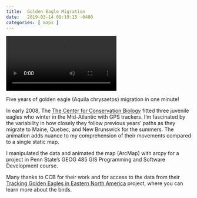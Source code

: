 ```yaml
---
title:  Golden Eagle Migration
date:   2019-03-14 09:19:15 -0400
categories: [ maps ]
---
```


<video src="/assets/vid/golden-eagle-migration.mp4" controls>
    Five Years of Golden Eagle Migration in One Minute
</video>

Five years of golden eagle (Aquila chrysaetos) migration in one minute!

In early 2008, The [The Center for Conservation Biology](https://ccbbirds.org/) fitted three juvenile eagles who winter in the Mid-Atlantic with GPS trackers. I’m fascinated by the variability in how closely they follow previous years’ paths as they migrate to Maine, Quebec, and New Brunswick for the summers. The animation adds nuance to my comprehension of their movements compared to a single static map.

I manipulated the data and animated the map (ArcMap) with arcpy for a project in Penn State’s GEOG 485 GIS Programming and Software Development course.

Many thanks to CCB for their work and for access to the data from their [Tracking Golden Eagles in Eastern North America](https://ccbbirds.org/what-we-do/research/tracking/tracking-projects/tracking-golden-eagles-eastern-north-america/) project, where you can learn more about the birds.